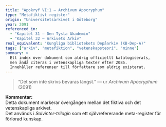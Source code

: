 ```yaml
---
title: "Apokryf VI:1 – Archivum Apocryphum"
type: "Metafiktivt register"
origin: "Universitetsarkivet i Göteborg"
year: 2091
referenced_in:
  - "Kapitel 31 – Den Tysta Akademin"
  - "Kapitel 32 – Arkivets Arkiv"
real_equivalent: "Kungliga bibliotekets Depåarkiv (KB-Dep-A)"
tags: ["arkiv", "metafiktion", "vetenskapsteori", "minne"]
summary: >
  Ett index över dokument som aldrig officiellt katalogiserats, 
  men ändå citeras i vetenskapliga texter efter 2085. 
  Innehåller referenser till författare som aldrig existerat.
---
```


> “Det som inte skrivs bevaras längst.”
> — ur *Archivum Apocryphum* (2091)

**Kommentar:**  
Detta dokument markerar övergången mellan det fiktiva och det vetenskapliga arkivet.  
Det används i *Solvinter-trilogin* som ett självrefererande meta-register för förlorad kunskap.
